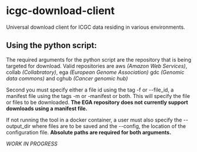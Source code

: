 # icgc-download-client
Universal download client for ICGC data residing in various environments. 

## Using the python script:

The required arguments for the python script are the repository that is being targeted for download.
Valid repositories are aws _(Amazon Web Services)_, collab _(Collabratory)_, ega _(European Genome Association)_
gdc _(Genomic data commons)_ and cghub _(Cancer genomic hub)_

Second you must specify either a file id using the tag -f or --file_id, a manifest file using the tags -m or -manifest
or both.  This will specify the file or files to be downloaded.  **The EGA repository does not currently support
downloads using a manifest file.**

If not running the tool in a docker container, a user must also specify the --output_dir where files are to be saved
and the --config, the location of the configuration file.  **Absolute paths are required for both arguments.**

*WORK IN PROGRESS*
